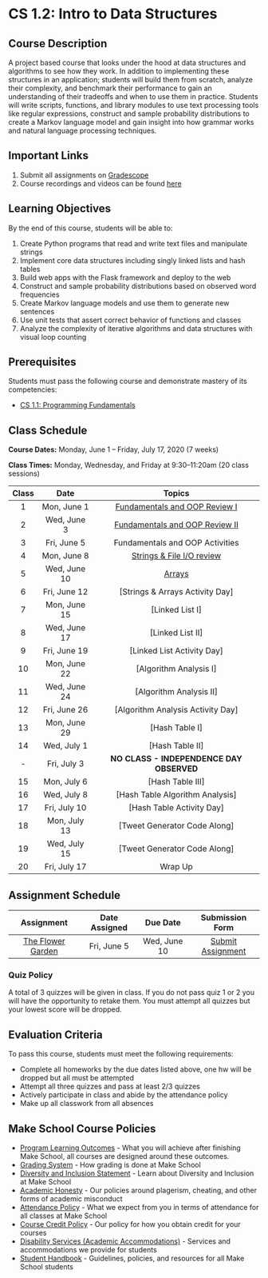 # CS 1.2: Intro to Data Structures

## Course Description

A project based course that looks under the hood at data structures and algorithms to see how they work. In addition to implementing these structures in an application; students will build them from scratch, analyze their complexity, and benchmark their performance to gain an understanding of their tradeoffs and when to use them in practice. Students will write scripts, functions, and library modules to use text processing tools like regular expressions, construct and sample probability distributions to create a Markov language model and gain insight into how grammar works and natural language processing techniques.


## Important Links

1. Submit all assignments on [Gradescope](https://www.gradescope.com/courses/76995)
1. Course recordings and videos can be found [here]()

## Learning Objectives

By the end of this course, students will be able to:
1.   Create Python programs that read and write text files and manipulate strings
2.   Implement core data structures including singly linked lists and hash tables
3.   Build web apps with the Flask framework and deploy to the web
4.   Construct and sample probability distributions based on observed word frequencies
5.   Create Markov language models and use them to generate new sentences
6.   Use unit tests that assert correct behavior of functions and classes
7.   Analyze the complexity of iterative algorithms and data structures with visual loop counting

## Prerequisites

Students must pass the following course and demonstrate mastery of its competencies:

-  [CS 1.1: Programming Fundamentals](https://make.sc/cs11)

## Class Schedule

**Course Dates:** Monday, June 1 – Friday, July 17, 2020 (7 weeks)

**Class Times:** Monday, Wednesday, and Friday at 9:30–11:20am (20 class sessions)

| Class |          Date          |                 Topics                  |
|:-----:|:----------------------:|:---------------------------------------:|
|  1 |  Mon, June 1               | [Fundamentals and OOP Review I] |
|  2 |  Wed, June 3               | [Fundamentals and OOP Review II] |
|  3 |  Fri, June 5               | Fundamentals and OOP Activities |
|  4 |  Mon, June 8               | [Strings & File I/O review] |
|  5 |  Wed, June 10               | [Arrays] |
|  6 |  Fri, June 12               | [Strings & Arrays Activity Day] |
|  7 |  Mon, June 15               | [Linked List I] |
|  8 |  Wed, June 17              | [Linked List II] |
|  9 |  Fri, June 19              | [Linked List Activity Day] |
| 10 |  Mon, June 22              | [Algorithm Analysis I] |
| 11 |  Wed, June 24              | [Algorithm Analysis II] |
| 12 |  Fri, June 26              | [Algorithm Analysis Activity Day] |
| 13 |  Mon, June 29              | [Hash Table I] |
| 14 |  Wed, July 1              | [Hash Table II]|  
| -  |  Fri, July 3              | **NO CLASS - INDEPENDENCE DAY OBSERVED**|
| 15 |  Mon, July 6              | [Hash Table III]|
| 16 |  Wed, July 8                 | [Hash Table Algorithm Analysis] |
| 17 |  Fri, July 10                  | [Hash Table Activity Day] |
| 18 |  Mon, July 13                  | [Tweet Generator Code Along] |
| 19 |  Wed, July 15                 | [Tweet Generator Code Along] |
| 20 |  Fri, July 17                 | Wrap Up |

[Fundamentals and OOP Review I]: Lessons/Lesson1.md
[Fundamentals and OOP Review II]: Lessons/Lesson2.md
[Strings & File I/O review]: Lessons/Lesson3.md
[Random Numbers]: Lessons/Lesson3.md
[Arrays]: Lessons/Lesson4.md
[Linked Lists]: Lessons/Lesson5.md
[Lesson 6]: Lessons/Lesson6.md
[Lesson 7]: Lessons/Lesson7.md
[Lesson 8]: Lessons/Lesson8.md
[Lesson 9]: Lessons/Lesson9.md
[Lesson 10]: Lessons/Lesson10.md
[Lesson 11]: Lessons/Lesson11.md
[Lesson 12]: Lessons/Lesson12.md
[Lesson 13]: Lessons/Lesson13.md
[Lesson 14]: Lessons/Lesson14.md


## Assignment Schedule 

|                        Assignment                         | Date Assigned |   Due Date   |            Submission Form           |
|:---------------------------------------------------------:|:-------------:|:------------:|:------------------------------------:|
| [The Flower Garden](Lessons/HW1.md)                      |  Fri, June 5   |  Wed, June 10  | [Submit Assignment](makeschool.com)  |


### Quiz Policy

A total of 3 quizzes will be given in class. If you do not pass quiz 1 or 2 you will have the opportunity to retake them. You must attempt all quizzes but your lowest score will be dropped.

## Evaluation Criteria

To pass this course, students must meet the following requirements:
- Complete all homeworks by the due dates listed above, one hw will be dropped but all must be attempted
- Attempt all three quizzes and pass at least 2/3 quizzes
- Actively participate in class and abide by the attendance policy
- Make up all classwork from all absences

## Make School Course Policies

- [Program Learning Outcomes](https://make.sc/program-learning-outcomes) - What you will achieve after finishing Make School, all courses are designed around these outcomes.
- [Grading System](https://make.sc/grading-system) - How grading is done at Make School
- [Diversity and Inclusion Statement](https://make.sc/diversity-and-inclusion-statement) - Learn about Diversity and Inclusion at Make School
- [Academic Honesty](https://make.sc/academic-honesty-policy) - Our policies around plagerism, cheating, and other forms of academic misconduct 
- [Attendance Policy](https://make.sc/attendance-policy) - What we expect from you in terms of attendance for all classes at Make School
- [Course Credit Policy](https://make.sc/course-credit-policy) - Our policy for how you obtain credit for your courses
- [Disability Services (Academic Accommodations)](https://make.sc/disability-services) - Services and accommodations we provide for students
- [Student Handbook](https://make.sc/student-handbook) - Guidelines, policies, and resources for all Make School students

